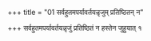 +++
title = "01 सर्वहुतमपर्यावर्तयन्नृजुम् प्रतिष्ठितन् न"

+++
सर्वहुतमपर्यावर्तयन्नृजुं प्रतिष्ठितं न हस्तेन जुहुयात् १